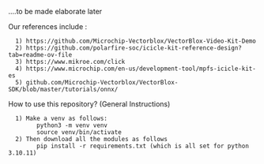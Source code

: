 ....to be made elaborate later

Our references include : 

      1) https://github.com/Microchip-Vectorblox/VectorBlox-Video-Kit-Demo
      2) https://github.com/polarfire-soc/icicle-kit-reference-design?tab=readme-ov-file
      3) https://www.mikroe.com/click
      4) https://www.microchip.com/en-us/development-tool/mpfs-icicle-kit-es
      5) github.com/Microchip-Vectorblox/VectorBlox-SDK/blob/master/tutorials/onnx/
   



How to use this repository? (General Instructions)

      1) Make a venv as follows:                      
            python3 -m venv venv
            source venv/bin/activate
      2) Then download all the modules as follows
            pip install -r requirements.txt (which is all set for python 3.10.11)
